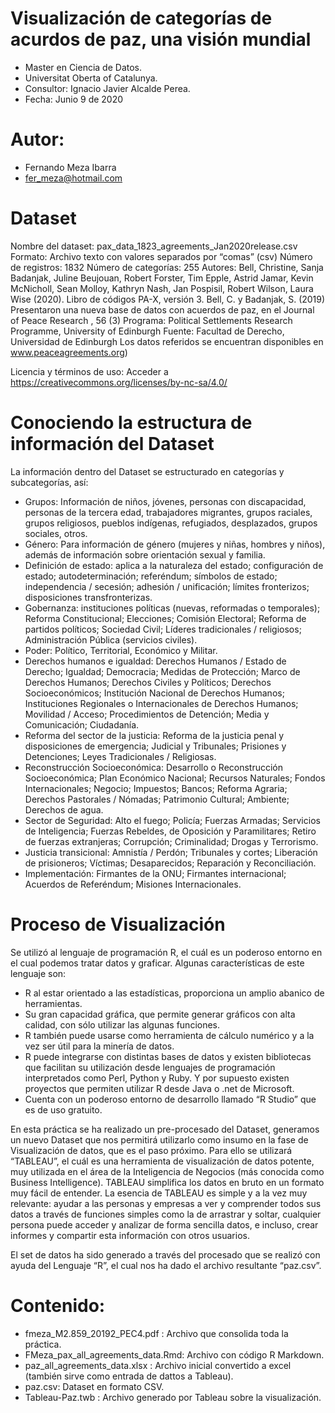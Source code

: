 # Visualización de categorías de acurdos de paz, una visión mundial

* Master en Ciencia de Datos.
* Universitat Oberta of Catalunya.
* Consultor: Ignacio Javier Alcalde Perea.
* Fecha: Junio 9 de 2020

# Autor:
* Fernando Meza Ibarra
* fer_meza@hotmail.com

# Dataset

Nombre del dataset:	pax_data_1823_agreements_Jan2020release.csv
Formato:	Archivo texto con valores separados por “comas” (csv)
Número de registros:	1832
Número de categorías:	255
Autores:	Bell, Christine, Sanja Badanjak, Juline Beujouan, Robert Forster, Tim Epple, Astrid Jamar, Kevin McNicholl, Sean Molloy, Kathryn Nash, Jan Pospisil, Robert Wilson, Laura Wise (2020). Libro de códigos PA-X, versión 3.
Bell, C. y Badanjak, S. (2019) Presentaron una nueva base de datos con acuerdos de paz,  en  el Journal of Peace Research , 56 (3)
Programa:	Political Settlements Research Programme, University of Edinburgh
Fuente:	Facultad de Derecho, Universidad de Edinburgh
Los datos referidos se encuentran disponibles en www.peaceagreements.org)

Licencia y términos de uso:	Acceder a https://creativecommons.org/licenses/by-nc-sa/4.0/

# Conociendo la estructura de información del Dataset

La información dentro del Dataset se estructurado en categorías y subcategorías, así:
 
* Grupos: Información de niños, jóvenes, personas con discapacidad, personas de la tercera edad, trabajadores migrantes, grupos raciales, grupos religiosos, pueblos indígenas, refugiados, desplazados, grupos sociales, otros.
* Género: Para información de género (mujeres y niñas, hombres y niños), además de información sobre orientación sexual y familia.
*	Definición de estado: aplica a la naturaleza del estado; configuración de estado; autodeterminación; referéndum; símbolos de estado; independencia / secesión; adhesión / unificación; límites fronterizos; disposiciones transfronterizas.
*	Gobernanza: instituciones políticas (nuevas, reformadas o temporales); Reforma Constitucional; Elecciones; Comisión Electoral; Reforma de partidos políticos; Sociedad Civil; Líderes tradicionales / religiosos; Administración Pública (servicios civiles).
*	Poder: Político, Territorial, Económico y Militar.
*	Derechos humanos e igualdad: Derechos Humanos / Estado de Derecho; Igualdad; Democracia; Medidas de Protección; Marco de Derechos Humanos; Derechos Civiles y Políticos; Derechos Socioeconómicos; Institución Nacional de Derechos Humanos; Instituciones Regionales o Internacionales de Derechos Humanos; Movilidad / Acceso; Procedimientos de Detención; Media y Comunicación; Ciudadanía.
*	Reforma del sector de la justicia: Reforma de la justicia penal y disposiciones de emergencia; Judicial y Tribunales; Prisiones y Detenciones; Leyes Tradicionales / Religiosas.
*	Reconstrucción Socioeconómica: Desarrollo o Reconstrucción Socioeconómica; Plan Económico Nacional; Recursos Naturales; Fondos Internacionales; Negocio; Impuestos; Bancos; Reforma Agraria; Derechos Pastorales / Nómadas; Patrimonio Cultural; Ambiente; Derechos de agua.
*	Sector de Seguridad:  Alto el fuego; Policía; Fuerzas Armadas; Servicios de Inteligencia; Fuerzas Rebeldes, de Oposición y Paramilitares; Retiro de fuerzas extranjeras; Corrupción; Criminalidad; Drogas y Terrorismo.
*	Justicia transicional: Amnistía / Perdón; Tribunales y cortes; Liberación de prisioneros; Víctimas; Desaparecidos; Reparación y Reconciliación.
*	Implementación: Firmantes de la ONU; Firmantes internacional; Acuerdos de Referéndum; Misiones Internacionales.
 
# Proceso de Visualización
Se utilizó al lenguaje de programación R, el cuál es un poderoso entorno en el cual podemos tratar datos y graficar.  Algunas características de este lenguaje son:

*	R al estar orientado a las estadísticas, proporciona un amplio abanico de herramientas.
*	Su gran capacidad gráfica, que permite generar gráficos con alta calidad, con sólo utilizar las algunas funciones.
*	R también puede usarse como herramienta de cálculo numérico y a la vez ser útil para la minería de datos.
*	R puede integrarse con distintas bases de datos y existen bibliotecas que facilitan su utilización desde lenguajes de programación interpretados como Perl, Python y Ruby. Y por supuesto existen proyectos que permiten utilizar R desde Java o .net de Microsoft.
*	Cuenta con un poderoso entorno de desarrollo llamado “R Studio” que es de uso gratuito.

En esta práctica se ha realizado un pre-procesado del Dataset, generamos un nuevo Dataset que nos permitirá utilizarlo como insumo en la fase de Visualización de datos, que es el paso próximo.
Para ello se utilizará “TABLEAU”, el cuál es una herramienta de visualización de datos potente, muy utilizada en el área de la Inteligencia de Negocios (más conocida como Business Intelligence).
TABLEAU simplifica los datos en bruto en un formato muy fácil de entender. La esencia de TABLEAU es simple y a la vez muy relevante: ayudar a las personas y empresas a ver y comprender todos sus datos a través de funciones simples como la de arrastrar y soltar, cualquier persona puede acceder y analizar de forma sencilla datos, e incluso, crear informes y compartir esta información con otros usuarios.

El set de datos ha sido generado a través del procesado que se realizó con ayuda del Lenguaje “R”, el cual nos ha dado el archivo resultante “paz.csv”.


# Contenido:  
 
* fmeza_M2.859_20192_PEC4.pdf : Archivo que consolida toda la práctica.
* FMeza_pax_all_agreements_data.Rmd: Archivo con código R Markdown.  
* paz_all_agreements_data.xlsx : Archivo inicial convertido a excel (también sirve como entrada de dattos a Tableau).
* paz.csv: Dataset en formato CSV.
* Tableau-Paz.twb : Archivo generado por Tableau sobre la visualización.


